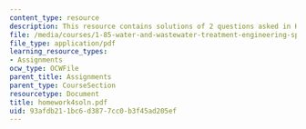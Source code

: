 ```yaml
---
content_type: resource
description: This resource contains solutions of 2 questions asked in Homework 4.
file: /media/courses/1-85-water-and-wastewater-treatment-engineering-spring-2006/93afdb211bc6d3877cc0b3f45ad205ef_homework4soln.pdf
file_type: application/pdf
learning_resource_types:
- Assignments
ocw_type: OCWFile
parent_title: Assignments
parent_type: CourseSection
resourcetype: Document
title: homework4soln.pdf
uid: 93afdb21-1bc6-d387-7cc0-b3f45ad205ef
---
```

